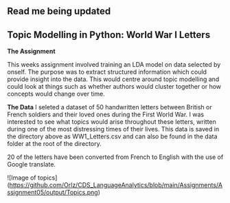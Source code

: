 ## Read me being updated ##

## Topic Modelling in Python: World War I Letters 

**The Assignment**

This weeks assignment involved training an LDA model on data selected by onself. The purpose was to extract structured information which could provide insight into the data. This would centre around topic modelling and could look at things such as whether authors would cluster together or how concepts would change over time. 

__The Data__ 
I seleted a dataset of 50 handwritten letters between British or French soldiers and their loved ones during the First World War. I was interested to see what topics would arise throughout these letters, written during one of the most distressing times of their lives. This data is saved in the directory above as WW1_Letters.csv and can also be found in the data folder at the root of the directory. 

20 of the letters have been converted from French to English with the use of Google translate. 


![Image of topics]
(https://github.com/Orlz/CDS_LanguageAnalytics/blob/main/Assignments/Assignment05/output/Topics.png)

